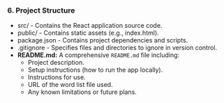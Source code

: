 ### 6. Project Structure

* src/ - Contains the React application source code.
* public/ - Contains static assets (e.g., index.html).
* package.json - Contains project dependencies and scripts.
* .gitignore - Specifies files and directories to ignore in version control. 
* **README.md:** A comprehensive `README.md` file including:
    * Project description.
    * Setup instructions (how to run the app locally).
    * Instructions for use.
    * URL of the word list file used.
    * Any known limitations or future plans.
